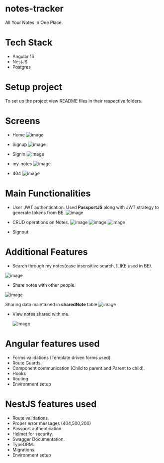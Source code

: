  # notes-tracker
 All Your Notes In One Place.

 # Tech Stack
 - Angular 16
 - NestJS
 - Postgres

 # Setup project
 To set up the project view README files in their respective folders.

 # Screens
 - Home
   ![image](https://github.com/pranayusg/notes-tracker/assets/66126225/a48fd982-058a-4d59-b52a-9ed5a5fc50fa)

 - Signup
   ![image](https://github.com/pranayusg/notes-tracker/assets/66126225/decbed4a-cdff-4063-8bbb-2bcd1fef5e5b)

 - Signin
   ![image](https://github.com/pranayusg/notes-tracker/assets/66126225/8ac19164-c40b-4930-95ad-55a916c76486)

 - my-notes
   ![image](https://github.com/pranayusg/notes-tracker/assets/66126225/a7ffd160-3bc8-4040-a1c7-fe3c6525013a)
 
 - 404
   ![image](https://github.com/pranayusg/notes-tracker/assets/66126225/40974a3f-33ff-4499-ad35-bb84b4bb6b4a)


 # Main Functionalities  
 - User JWT authentication.
   Used **PassportJS** along with JWT strategy to generate tokens from BE.
  ![image](https://github.com/pranayusg/notes-tracker/assets/66126225/e98218dc-2825-4033-bc45-4566f7436397)

 - CRUD operations on Notes.
   ![image](https://github.com/pranayusg/notes-tracker/assets/66126225/a1b1ad46-5ec2-4be9-a203-c4dcabc5bcb9)
   ![image](https://github.com/pranayusg/notes-tracker/assets/66126225/493e143c-1996-4065-a07a-6cb14636c403)
   ![image](https://github.com/pranayusg/notes-tracker/assets/66126225/1fd576a4-2342-4f5d-bfdb-3a1c9d212e32)
   
 - Signout  

# Additional Features
 - Search through my notes(case insensitive search, ILIKE used in BE).

  ![image](https://github.com/pranayusg/notes-tracker/assets/66126225/d275fcf0-3b55-4f88-bbd9-d117c6c3e923)

 - Share notes with other people.

  ![image](https://github.com/pranayusg/notes-tracker/assets/66126225/44a9ace2-08ac-40ae-830e-401fe037cfdc)

  Sharing data maintained in **sharedNote** table
  ![image](https://github.com/pranayusg/notes-tracker/assets/66126225/860a2aa8-c8c2-40e4-aa36-68f9704ac2a2)


- View notes shared with me.

  ![image](https://github.com/pranayusg/notes-tracker/assets/66126225/865e4ad9-43fb-4ac0-9342-9ce723a6ee6b)


# Angular features used
 - Forms validations (Template driven forms used).
 - Route Guards.
 - Component communication (Child to parent and Parent to child).
 - Hooks
 - Routing
 - Environment setup

# NestJS features used
 - Route validations.
 - Proper error messages (404,500,200)
 - Passport authentication.
 - Helmet for security.
 - Swagger Documentation.
 - TypeORM.
 - Migrations.
 - Environment setup


